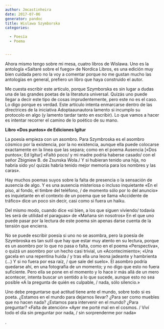 ```yaml
---
author: Jmcastinheira
date: 2017-07-06
generator: pandoc
title: Wislawa Szymborska
categories:

  - Poesía
  - Poema


---
```




Ahora mismo tengo sobre mi mesa, cuatro libros de Wislawa. Uno es la
antología «Saltaré sobre el fuego» de Nordica Libros, es una edición muy
bien cuidada pero no la voy a comentar porque no me gustan mucho las
antologías en general, prefiero un libro que haya construido el autor.

Me cuesta escribir este artículo, porque Szymborska es sin lugar a dudas
una de las grandes poetas de la literatura universal. Quizás uno puede
llegar a decir este tipo de cosas imprudentemente, pero este no es el
caso. Lo digo porque es verdad. Este artículo intenta enmarcarse dentro
de las directrices de la iniciativa Adoptaaunautora lamento si incumplo
su protocolo en algo (y lamento tardar tanto en escribir). Lo que vamos
a hacer es intentar recorrer el camino de lo poético de su mano.

**Libro «Dos puntos» de Ediciones Igitur**

La poesía empieza con un asombro. Para Szymbroska es el asombro cósmico
por la existencia, por la no existencia, aunque ella puede colocarse
exactamente en la linea que las separa; como en el poema Ausencia [«Dos
puntos»; Ed Igitur] «Faltó poco/ y mi madre podría haberse casado/ con
el señor Zbigniew B. de Zsunska Wola./ Y si hubieran tenido una hija, no
habría sido yo/ quizás habría tenido mejor memoria para los nombres y
las caras».

Hay muchos poemas suyos sobre la falta de presencia o la sensación de
ausencia de algo. Y es una ausencia misteriosa o incluso inquietante «En
el piso, al fondo, el timbre del teléfono, / de momento sólo por lo del
anuncio» es inquietante en el contexto de un poema que se llama
«Accidente de tráfico» dice un poco sin decir, casi como si fuera un
haiku.

Del mismo modo, cuando dice «si bien, a los que siguen viviendo/ todavía
les será de utilidad el paraguas» de «Mañana sin nosotros» En el que uno
puede pasar por la lectura de este poema sin apenas darse cuenta de la
tensión que encierra.

No se puede escribir poesía si uno no se asombra, pero la poesía de
Szymbroska es tan sutil que hay que estar muy atento en su lectura,
porque es un asombro por lo que no pasa o falta, como en el poema
«Perspectiva», o quizá un asombro por un hecho casi trivial, un
«Acontecimiento»; «Una gacela en una repentina huida / y tras ella una
leona jadeante y hambrienta (...) Y si no fuera por esa raíz, / que sale
del suelo». El asombro podría quedarse ahí, en una fotografía de un
momento; y no digo que esto no fuera suficiente. Pero ella se pone en el
momento y lo hace ir más allá de un mero acontecer, intenta buscar un
sentido a lo que sucede, aunque esto no sea posible «A la pregunta de
quién es culpable, / nada, sólo silencio.»

Uno debe preguntarse qué actitud tiene ante el mundo, sobre todo si es
poeta. ¿Estamos en el mundo para dejarnos llevar? ¿Para ser como muebles
que no hacen nada? ¿Estamos para intervenir en el mundo? ¿Para
preguntar? «Falta de atención» «Ayer me porté mal en el cosmos. / Viví
todo el día sin preguntar por nada, / sin sorprenderme por nada»

.
